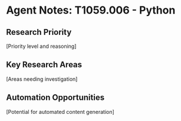 # Agent Notes: T1059.006 - Python

## Research Priority
[Priority level and reasoning]

## Key Research Areas
[Areas needing investigation]

## Automation Opportunities
[Potential for automated content generation]
